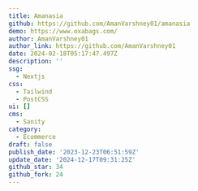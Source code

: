 ```yaml
---
title: Amanasia
github: https://github.com/AmanVarshney01/amanasia
demo: https://www.oxabags.com/
author: AmanVarshney01
author_link: https://github.com/AmanVarshney01
date: 2024-02-18T05:17:47.497Z
description: ''
ssg:
  - Nextjs
css:
  - Tailwind
  - PostCSS
ui: []
cms:
  - Sanity
category:
  - Ecommerce
draft: false
publish_date: '2023-12-23T06:51:59Z'
update_date: '2024-12-17T09:31:25Z'
github_star: 34
github_fork: 24
---
```

